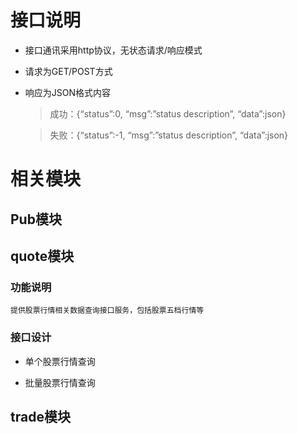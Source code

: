 # 接口说明
* 接口通讯采用http协议，无状态请求/响应模式
* 请求为GET/POST方式
* 响应为JSON格式内容
    >成功：{“status”:0, “msg”:”status description”, “data”:json}

    >失败：{“status”:-1, “msg”:”status description”, “data”:json}
    
# 相关模块
## Pub模块

## quote模块
### 功能说明
    提供股票行情相关数据查询接口服务，包括股票五档行情等
    
### 接口设计
* 单个股票行情查询

* 批量股票行情查询

## trade模块